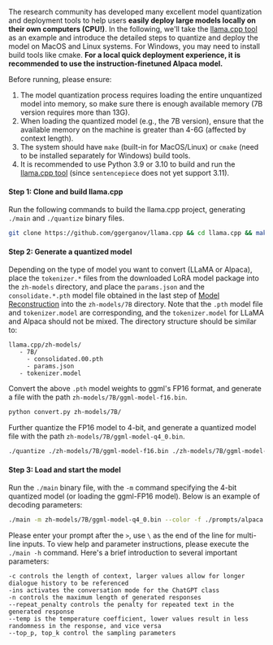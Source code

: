The research community has developed many excellent model quantization and deployment tools to help users **easily deploy large models locally on their own computers (CPU!)**. In the following, we'll take the [llama.cpp tool](https://github.com/ggerganov/llama.cpp) as an example and introduce the detailed steps to quantize and deploy the model on MacOS and Linux systems. For Windows, you may need to install build tools like cmake. **For a local quick deployment experience, it is recommended to use the instruction-finetuned Alpaca model.**

Before running, please ensure:

1. The model quantization process requires loading the entire unquantized model into memory, so make sure there is enough available memory (7B version requires more than 13G).
2. When loading the quantized model (e.g., the 7B version), ensure that the available memory on the machine is greater than 4-6G (affected by context length).
3. The system should have `make` (built-in for MacOS/Linux) or `cmake` (need to be installed separately for Windows) build tools.
4. It is recommended to use Python 3.9 or 3.10 to build and run the [llama.cpp tool](https://github.com/ggerganov/llama.cpp) (since `sentencepiece` does not yet support 3.11).

#### Step 1: Clone and build llama.cpp

Run the following commands to build the llama.cpp project, generating `./main` and `./quantize` binary files.

```bash
git clone https://github.com/ggerganov/llama.cpp && cd llama.cpp && make
```

#### Step 2: Generate a quantized model

Depending on the type of model you want to convert (LLaMA or Alpaca), place the `tokenizer.*` files from the downloaded LoRA model package into the `zh-models` directory, and place the `params.json`  and the `consolidate.*.pth` model file obtained in the last step of [Model Reconstruction](#Model-Reconstruction) into the `zh-models/7B` directory. Note that the `.pth` model file and `tokenizer.model` are corresponding, and the `tokenizer.model` for LLaMA and Alpaca should not be mixed. The directory structure should be similar to:

```
llama.cpp/zh-models/
   - 7B/
     - consolidated.00.pth
     - params.json
   - tokenizer.model
```

Convert the above `.pth` model weights to ggml's FP16 format, and generate a file with the path `zh-models/7B/ggml-model-f16.bin`.

```bash
python convert.py zh-models/7B/
```

Further quantize the FP16 model to 4-bit, and generate a quantized model file with the path `zh-models/7B/ggml-model-q4_0.bin`.

```bash
./quantize ./zh-models/7B/ggml-model-f16.bin ./zh-models/7B/ggml-model-q4_0.bin 2
```

#### Step 3: Load and start the model

Run the `./main` binary file, with the `-m` command specifying the 4-bit quantized model (or loading the ggml-FP16 model). Below is an example of decoding parameters:

```bash
./main -m zh-models/7B/ggml-model-q4_0.bin --color -f ./prompts/alpaca.txt -ins -c 2048 --temp 0.2 -n 256 --repeat_penalty 1.3
```

Please enter your prompt after the `>`, use `\` as the end of the line for multi-line inputs. To view help and parameter instructions, please execute the `./main -h` command. Here's a brief introduction to several important parameters:

```
-c controls the length of context, larger values allow for longer dialogue history to be referenced
-ins activates the conversation mode for the ChatGPT class
-n controls the maximum length of generated responses
--repeat_penalty controls the penalty for repeated text in the generated response
--temp is the temperature coefficient, lower values result in less randomness in the response, and vice versa
--top_p, top_k control the sampling parameters
```